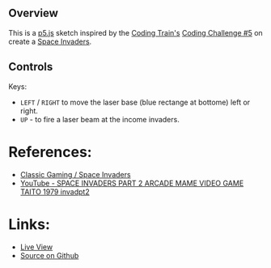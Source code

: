 
## Overview

This is a [p5.js][p5js-home] sketch inspired by the [Coding Train's][coding-train] [Coding Challenge #5][ct-challenge-5] on create a [Space Invaders][wiki-space-invaders].


## Controls
Keys:

-  `LEFT` / `RIGHT` to move the laser base (blue rectange at bottome) left or right.
-  `UP` - to fire a laser beam at the income invaders.


# References:
* [Classic Gaming / Space Invaders][classic-gaming]
* [YouTube - SPACE INVADERS PART 2 ARCADE MAME VIDEO GAME TAITO 1979 invadpt2
][youtube-space-invaders]

# Links: 

* [Live View][live-view]
* [Source on Github][source-code]

[p5js-home]: http://p5js.org/
[coding-train]: https://thecodingtrain.com/
[ct-challenge-5]: https://www.youtube.com/watch?v=biN3v3ef-Y0&list=PLRqwX-V7Uu6ZiZxtDDRCi6uhfTH4FilpH&index=5
[source-code]: https://github.com/brianhonohan/sketchbook/tree/master/p5js/coding-challenges/space-invaders/
[live-view]: https://brianhonohan.com/sketchbook/p5js/coding-challenges/space-invaders/live-view.html
[wiki-space-invaders]: https://en.wikipedia.org/wiki/Space_Invaders
[classic-gaming]: http://www.classicgaming.cc/classics/space-invaders/
[youtube-space-invaders]: https://www.youtube.com/watch?v=kR2fjwr-TzA&t=125s
